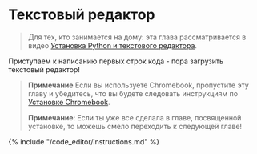 # Текстовый редактор

> Для тех, кто занимается на дому: эта глава рассматривается в видео [Установка Python и текстового редактора](https://www.youtube.com/watch?v=pVTaqzKZCdA&t=4m43s).

Приступаем к написанию первых строк кода - пора загрузить текстовый редактор!

> **Примечание** Если вы используете Chromebook, пропустите эту главу и убедитесь, что вы будете следовать инструкциям по [Установке Chromebook](../chromebook_setup/README.md).
> 
> **Примечание**: Если ты уже все сделала в главе, посвященной установке, то можешь смело переходить к следующей главе!

{% include "/code_editor/instructions.md" %}
